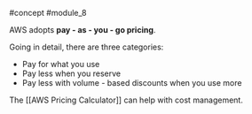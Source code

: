 #concept #module_8

AWS adopts **pay - as - you - go pricing**.

Going in detail, there are three categories:

- Pay for what you use
- Pay less when you reserve
- Pay less with volume - based discounts when you use more

The [[AWS Pricing Calculator]] can help with cost management.